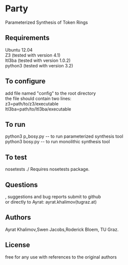 Party
=====

Parameterized Synthesis of Token Rings

## Requirements ##
Ubuntu 12.04     
Z3 (tested with version 4.1)      
ltl3ba (tested with version 1.0.2)       
python3 (tested with version 3.2)       

## To configure ##
add file named "config" to the root directory       
the file should contain two lines:      
z3=path/to/z3/executable       
ltl3ba=path/to/ltl3ba/executable        

## To run ##
python3 p_bosy.py -- to run parameterized synthesis tool         
python3 bosy.py -- to run monolithic synthesis tool         

## To test ##
nosetests ./
Requires nosetests package.

## Questions ##
, suggestions and bug reports submit to github      
or directly to Ayrat: ayrat.khalimov(tugraz.at)

## Authors ##
Ayrat Khalimov,Swen Jacobs,Roderick Bloem, TU Graz.

## License ## 
free for any use with references to the original authors
